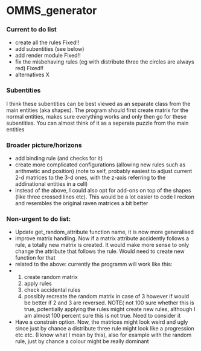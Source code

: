 # OMMS_generator
### Current to do list
- create all the rules Fixed!!
- add subentities (see below)
- add render module Fixed!!
- fix the misbehaving rules (eg with distribute three the circles are always red) Fixed!!
- alternatives X

### Subentities
I think these subentities can be best viewed as an separate class from the main entities (aka shapes). The program should first create matrix for the normal entities, makes sure everything works and only then go for these subentities. You can almost think of it as a seperate puzzle from the main entities

### Broader picture/horizons
- add binding rule (and checks for it)
- create more complicated configurations (allowing new rules such as arithmetic and position) (note to self, probably easiest to adjust current 2-d matrices to the 3-d ones, with the z-axis referring to the addinational entities in a cell)
- instead of the above, I could also opt for add-ons on top of the shapes (like three crossed lines etc). This would be a lot easier to code I reckon and resembles the original raven matrices a bit better

### Non-urgent to do list:
- Update get_random_attribute function name, it is now more generalised
-  improve  matrix handling. Now if a matrix attribute accidently follows a rule, a totally new matrix is created. It would make more sense to only change the attribute that follows the rule. Would need to create new function for that
-  related to the above: currently the programm will work like this:
-  1) create random matrix
   2) apply rules
   3) check accidental rules
   4) possibly recreate the random matrix in case of 3
   however if would be better if 2 and 3 are reversed. NOTE( not 100 sure whether this is true, potentially applying the rules might create new rules, although I am almost 100 percent sure this is not true. Need to consider it
- Have a constrain option. Now, the matrices might look weird and ugly since just by chance a distribute three rule might look like a progression etc etc. (I know what I mean by this),
also for example with the random rule, just by chance a colour might be really dominant
 
